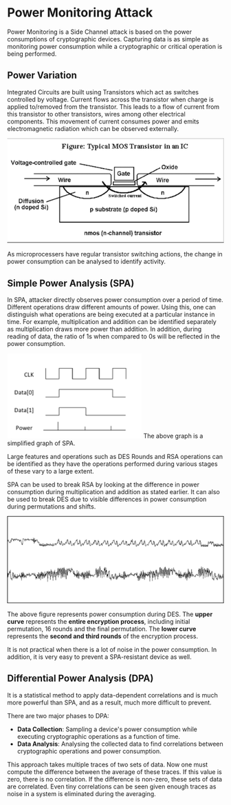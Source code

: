 # Power Monitoring Attack

Power Monitoring is a Side Channel attack is based on the power consumptions of cryptographic devices. Capturing data is as simple as monitoring power consumption while a cryptographic or critical operation is being performed.  

## Power Variation

Integrated Circuits are built using Transistors which act as switches controlled by voltage. Current flows across the transistor when charge is applied to/removed from the transistor. This leads to a flow of current from this transistor to other transistors, wires among other electrical components. This movement of current consumes power and emits electromagnetic radiation which can be observed externally.

![Transistor](../Images/transistor.png)

As microprocessers have regular transistor switching actions, the change in power consumption can be analysed to identify activity.

## Simple Power Analysis (SPA)

In SPA, attacker directly observes power consumption over a period of time. Different operations draw different amounts of power. Using this, one can distinguish what operations are being executed at a particular instance in time. For example, multiplication and addition can be identified separately as multiplication draws more power than addition. In addition, during reading of data, the ratio of 1s when compared to 0s will be reflected in the power consumption. 

![Simplified SPA Graph](../Images/simple_SPA.png)
The above graph is a simplified graph of SPA.

Large features and operations such as DES Rounds and RSA operations can be identified as they have the operations performed during various stages of these vary to a large extent.

SPA can be used to break RSA by looking at the difference in power consumption during multiplication and addition as stated earlier. It can also be used to break DES due to visible differences in power consumption during permutations and shifts.

![DES SPA](../Images/DES_SPA.png)

The above figure represents power consumption during DES.
The **upper curve** represents the **entire encryption process**, including initial permutation, 16 rounds and the final permutation.
The **lower curve** represents the **second and third rounds** of the encryption process.

It is not practical when there is a lot of noise in the power consumption. In addition, it is very easy to prevent a SPA-resistant device as well.

## Differential Power Analysis (DPA)

It is a statistical method to apply data-dependent correlations and is much more powerful than SPA, and as a result, much more difficult to prevent.

There are two major phases to DPA:

- **Data Collection**: Sampling a device's power consumption while executing cryptographic operations as a function of time.
- **Data Analysis**: Analysing the collected data to find correlations between cryptographic operations and power consumption.

This approach takes multiple traces of two sets of data. Now one must compute the difference between the average of these traces. If this value is zero, there is no correlation. If the difference is non-zero, these sets of data are correlated. Even tiny correlations can be seen given enough traces as noise in a system is eliminated during the averaging.